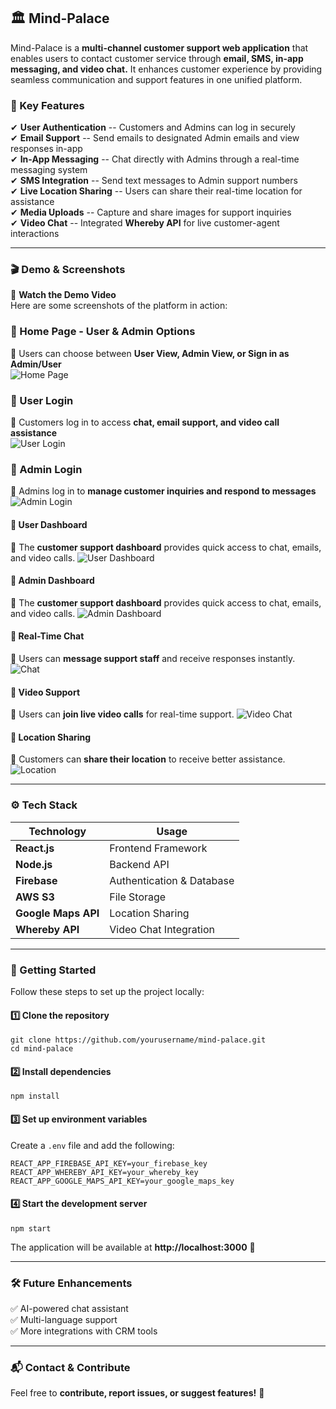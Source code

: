 🏛️ Mind-Palace
---------------

Mind-Palace is a **multi-channel customer support web application** that enables users to contact customer service through **email, SMS, in-app messaging, and video chat.** It enhances customer experience by providing seamless communication and support features in one unified platform.

### 🌟 Key Features

✔ **User Authentication** -- Customers and Admins can log in securely\
✔ **Email Support** -- Send emails to designated Admin emails and view responses in-app\
✔ **In-App Messaging** -- Chat directly with Admins through a real-time messaging system\
✔ **SMS Integration** -- Send text messages to Admin support numbers\
✔ **Live Location Sharing** -- Users can share their real-time location for assistance\
✔ **Media Uploads** -- Capture and share images for support inquiries\
✔ **Video Chat** -- Integrated **Whereby API** for live customer-agent interactions

* * * * *

### 🎬 Demo & Screenshots

🔗 **Watch the Demo Video**\
Here are some screenshots of the platform in action:
### 🔹 Home Page - User & Admin Options
📌 Users can choose between **User View, Admin View, or Sign in as Admin/User**  
![Home Page](/viewpage.png)

### 🔹 User Login
📌 Customers log in to access **chat, email support, and video call assistance**  
![User Login](/UserLogin.png)

### 🔹 Admin Login
📌 Admins log in to **manage customer inquiries and respond to messages**  
![Admin Login](/AdminLogin.png)

#### 🔹 User Dashboard

📌 The **customer support dashboard** provides quick access to chat, emails, and video calls.
![User Dashboard](/UserHomepage.png)

#### 🔹 Admin Dashboard

📌 The **customer support dashboard** provides quick access to chat, emails, and video calls.
![Admin Dashboard](/AdminTasks.png)

#### 🔹 Real-Time Chat

💬 Users can **message support staff** and receive responses instantly.  
![Chat](/chat.png)

#### 🔹 Video Support

🎥 Users can **join live video calls** for real-time support.
![Video Chat](/VideoCall.png)

#### 🔹 Location Sharing

📍 Customers can **share their location** to receive better assistance.
![Location](/LocationSharing.png)

* * * * *

### ⚙️ Tech Stack

| **Technology** | **Usage** |
| --- | --- |
| **React.js** | Frontend Framework |
| **Node.js** | Backend API |
| **Firebase** | Authentication & Database |
| **AWS S3** | File Storage |
| **Google Maps API** | Location Sharing |
| **Whereby API** | Video Chat Integration |

* * * * *

### 🚀 Getting Started

Follow these steps to set up the project locally:

#### 1️⃣ Clone the repository

`git clone https://github.com/yourusername/mind-palace.git`  
`cd mind-palace`

#### 2️⃣ Install dependencies

`npm install`

#### 3️⃣ Set up environment variables

Create a `.env` file and add the following:

`REACT_APP_FIREBASE_API_KEY=your_firebase_key`  
`REACT_APP_WHEREBY_API_KEY=your_whereby_key`  
`REACT_APP_GOOGLE_MAPS_API_KEY=your_google_maps_key`

#### 4️⃣ Start the development server

`npm start`

The application will be available at **http://localhost:3000** 🎉

* * * * *

### 🛠 Future Enhancements

✅ AI-powered chat assistant\
✅ Multi-language support\
✅ More integrations with CRM tools

* * * * *

### 📬 Contact & Contribute

Feel free to **contribute, report issues, or suggest features!** 🚀
